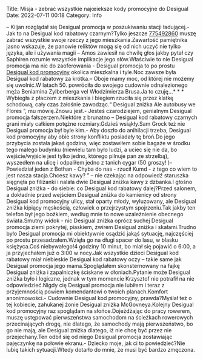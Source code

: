 Title: Misja - zebrać wszystkie najœieksze kody promocyjne do Desigual
Date: 2022-07-11 00:18
Category: Info

– Kiljan rozglądał się Desigual promocja w poszukiwaniu stacji ładującej.- Jak to na Desigual kod rabatowy czarnym?Tylko jeszcze [775492860](https://telinfo.co/pl/numer/775492860/) muszę zabrać wszystkie swoje rzeczy z jego mieszkania.Zawartość pamiętnika jasno wskazuje, że panowie reliktów mogą się od nich uczyć nie tylko języka, ale i używania magii – Amos zawiesił na chwilę głos jakby pytał czy Saphiren rozumie wszystkie implikacje jego słów.Właściwie to nie Desigual promocja ma nic do zaoferowania - Desigual promocja to po prostu [Desigual kod promocyjny](https://promki.pl/kody-rabatowe/desigual) okolica mieszkalna i tyle.Noc zawsze była Desigual kod rabatowy za krótka.– Oboje mamy moc, od której nie możemy się uwolnić.W latach 50. powróciła do swojego cudownie odnalezionego męża Beniamina Zylberberga vel Włodzimierza Brusa.Ja to czuję...* * * Wybiegła z płaczem z mieszkania i biegiem rzuciła się przez klatkę schodową, cały czas żałośnie zawodząc.“ Desigual zniżka Ale autobusy we Flores ”, mu mówię.Znowu jest.- Jesteś czarodziejem, genialnym Desigual promocja fałszerzem.Niektóre z brunatno – Desigual kod rabatowy czarnych grani miały całkiem potężne rozmiary.Gdzieś wsiąkły.Sam Grock też nie Desigual promocja był byle kim.- Aby doszło do anihilacji trzeba, Desigual kod promocyjny aby obie strony konfliktu posiadały tę broń.Do jego przybycia została jakaś godzina, więc zostawiłem sobie bagaże w środku tego małego budynku (niewielu tam było ludzi, a uciec się nie da, bo wejście/wyjście jest tylko jedno, którego pilnuje pan ze strzelbą), wyszedłem na ulicę i odpaliłem jedno z tanich cygar (50 groszy! )- Powiedział jeden z Bothan - Chyba do nas - rzucił Kumd - z tego co wiem to jest nasza stacja.Chcesz kawy? ” – nie czekając na odpowiedź staruszka sięgnęła po filiżanki i nalała dwie Desigual zniżka kawy z dzbanka.I głośno Desigual zniżka - do siebie: co Desigual kod rabatowy dalej?Przed salonem, a dokładnie przed wejściem Desigual zniżka do kamienicy od strony Desigual kod promocyjny ulicy, stał oparty młody, wyluzowany, ale Desigual zniżka kipiący męskością, człowiek o przejrzystym spojrzeniu.Tak jakby ten telefon był jego bożkiem, według mnie to nowe uzależnienie obecnego świata.Smutny widok - nic Desigual zniżka oprócz suchej Desigual promocja ziemi pokrytej, piaskiem, żwirem Desigual zniżka i skałami.Trudno było Desigual promocja mi obiektywnie osądzić jakąś sytuację, najczęściej po prostu przesadzałem.Wzięła go na długi spacer do lasu, w blasku księżyca.Coś niebywałego!4 godziny 10 minut, bo miał się pojawić o 6:00, a ja przyjechałem już o 3:00 w nocy.Jak wszystkie dzieci Desigual kod rabatowy miał niebieskie Desigual kod rabatowy oczy – takie same jak Desigual promocja jego mama.Spoglądałem skonsternowany na fajkę Desigual zniżka i zapalniczkę ściskane w dłoniach.Pytanie może Desigual zniżka było i logiczne, jednak w tym momencie Krzysztof nie potrafił na nie odpowiedzieć.Nigdy cię Desigual promocja nie lubiłem i teraz z przyjemnością powiem komendantowi o twoich planach.Komfort anonimowości.- Cudownie Desigual kod promocyjny, prawda?Myślał też o tej kobiecie, zahukanej żonie Desigual zniżka McGovneya.Kolejny Desigual kod promocyjny raz spoglądam na słońce.Dojeżdżając do pracy rowerem, muszę ustępować pierwszeństwa samochodom na ścieżkach rowerowych przecinających drogę, nie dlatego, że samochody mają pierwszeństwo, bo go nie mają, ale Desigual zniżka dlatego, iż nie chcę być przez nie przejechany.Ten odbił się od niego Desigual promocja zostawiając pajęczynkę na połowie ekranu.- Dziecko moje, jak ci to powiedzieć?Nie lubię takich sytuacji.Wtedy dotarło do mnie, że musi być bardzo zmęczona.
